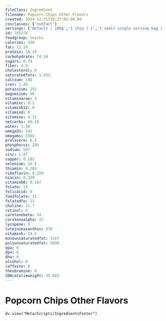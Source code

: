 ```yaml
---
fileClass: Ingredient
filename: Popcorn Chips Other Flavors
created: 2024-12-21T19:27:02-06:00
cssclasses: ['nutFact']
servings: ['Default | 100g','1 chip | 1','1 small single serving bag | 28','1 medium single serving bag | 57','1 large single serving bag | 85','1 cup | 30']
id: 785274
foodgroup: Snacks
calories: 438
fat: 11.19
protein: 10.19
carbohydrate: 74.18
sugars: 0.79
fiber: 4.9
cholesterol: 0
saturatedfats: 1.553
calcium: 148
iron: 1.49
potassium: 252
magnesium: 90
vitaminarae: 4
vitaminc: 0.2
vitaminb12: 0
vitamind: 0
vitamine: 4.11
netcarbs: 69.28
water: 1.58
omega3s: 141
omega6s: 5501
pralscore: 6.3
phosphorus: 295
sodium: 587
zinc: 1.07
copper: 0.102
selenium: 14.5
thiamin: 0.204
riboflavin: 0.259
niacin: 0.389
vitaminb6: 0.167
folate: 15
folicacid: 0
foodfolate: 15
folatedfe: 15
choline: 21.7
retinol: 0
carotenebeta: 34
carotenealpha: 22
lycopene: 0
luteinzeaxanthin: 470
vitamink: 19.5
monounsaturatedfat: 3167
polyunsaturatedfat: 5890
epa: 0
dpa: 0
dha: 0
alcohol: 0
caffeine: 0
theobromine: 0
200calorieweight: 45.662
---
```


# Popcorn Chips Other Flavors

```dataviewjs
dv.view("Meta/Scripts/IngredientsFooter")
```